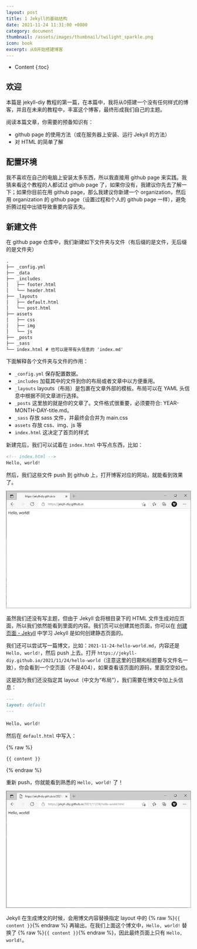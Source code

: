 ```yaml
---
layout: post
title: 1 Jekyll的基础结构
date: 2021-11-24 11:31:00 +0800
category: document
thumbnail: /assets/images/thumbnail/twilight_sparkle.png
icon: book
excerpt: 从0开始搭建博客
---
```


* Content
{:toc}

##  欢迎

本篇是 jekyll-diy 教程的第一篇，在本篇中，我将从0搭建一个没有任何样式的博客，并且在未来的教程中，丰富这个博客，最终形成我们自己的主题。

阅读本篇文章，你需要的预备知识有：

- github page 的使用方法（或在服务器上安装、运行 Jekyll 的方法） 
- 对 HTML 的简单了解

## 配置环境

我不喜欢在自己的电脑上安装太多东西，所以我直接用 github page 来实践。我猜来看这个教程的人都试过 github page 了，如果你没有，我建议你先去了解一下；如果你目前在用 github page，那么我建议你新建一个 organization，然后用 organization 的 github page（设置过程和个人的 github page 一样），避免折腾过程中出错导致重要内容丢失。

## 新建文件

在 github page 仓库中，我们新建如下文件夹与文件（有后缀的是文件，无后缀的是文件夹）

```
.
├── _config.yml
├── _data
├── _includes
│   ├── footer.html
│   └── header.html
├── _layouts
│   ├── default.html
│   └── post.html
├── assets
│   ├── css
│   ├── img
│   └── js
├── _posts
├── _sass
└── index.html # 也可以是带有头信息的 'index.md'
```

下面解释各个文件夹与文件的作用：

- `_config.yml` 保存配置数据。
- `_includes` 加载其中的文件到你的布局或者文章中以方便重用。
- `_layouts` layouts（布局）是包裹在文章外部的模板。布局可以在 YAML 头信息中根据不同文章进行选择。
- `_posts` 这里放的就是你的文章了。文件格式很重要，必须要符合: YEAR-MONTH-DAY-title.md。
- `_sass` 存放 sass 文件，并最终会合并为 main.css
- `assets` 存放 css、img、js 等
- `index.html` 这决定了首页的样式

新建完后，我们可以试着在 `index.html` 中写点东西，比如：

```html
<!-- index.html -->
Hello, world!
```

然后，我们这些文件 push 到 github 上，打开博客对应的网站，就能看到效果了。

![](/assets/jekyll/1.1-HelloWorld.jpg)

虽然我们还没有写主题，但由于 Jekyll 会将根目录下的 HTML 文件生成对应页面，所以我们依然能看到里面的内容。我们页可以创建其他页面，你可以在 [创建页面 - Jekyll](http://jekyllcn.com/docs/pages/) 中学习 Jekyll 是如何创建静态页面的。

我们还可以尝试写一篇博文，比如：`2021-11-24-hello-world.md`，内容还是 `Hello, world!`，然后 push 上去。打开 `https://jekyll-diy.github.io/2021/11/24/hello-world`（注意这里的日期和标题要与文件名一致），你会看到一个空页面（不是404），如果查看该页面的源码，里面空空如也。

这是因为我们还没指定其 layout（中文为“布局”），我们需要在博文中加上头信息：

```markdown
---
layout: default
---

Hello, world!
```

然后在 `default.html` 中写入：

{% raw %}
```html
{{ content }}
```
{% endraw %}

重新 push，你就能看到熟悉的 `Hello, world!` 了！

![](/assets/jekyll/1.2-第一篇博文.jpg)

Jekyll 在生成博文的时候，会用博文内容替换指定 layout 中的 {% raw %}`{{ content }}`{% endraw %} 再输出。在我们上面这个博文中，`Hello, world!` 替换了 {% raw %}`{{ content }}`{% endraw %}，因此最终页面上只有 `Hello, world!`。